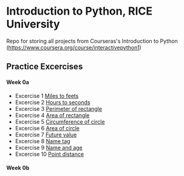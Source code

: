 # Introduction to Python, RICE University
Repo for storing all projects from Courseras's Introduction to Python (https://www.coursera.org/course/interactivepython1)

## Practice Excercises

#### Week 0a
- Excercise 1 [Miles to feets](http://www.codeskulptor.org/#user40_ua3SGjEnM8_0.py)
- Excercise 2 [Hours to seconds](http://www.codeskulptor.org/#user40_ao0D2P6CHI_0.py)
- Excercise 3 [Perimeter of rectangle](http://www.codeskulptor.org/#user40_p4y8hR1fFQ_0.py)
- Excercise 4 [Area of rectangle](http://www.codeskulptor.org/#user40_WziwbgWjco_0.py)
- Excercise 5 [Circumference of circle](http://www.codeskulptor.org/#user40_QpJjcZEGbw_0.py)
- Excercise 6 [Area of circle](http://www.codeskulptor.org/#user40_xZOwmptDP0_0.py)
- Excercise 7 [Future value](http://www.codeskulptor.org/#user40_U91of50Npu_0.py)
- Excercise 8 [Name tag](http://www.codeskulptor.org/#user40_v8RHF76BCM_0.py)
- Excercise 9 [Name and age](http://www.codeskulptor.org/#user40_7XN6nHtgNh_0.py)
- Excercise 10 [Point distance](http://www.codeskulptor.org/#user40_ya1gp8Y2xo_0.py)

#### Week 0b
